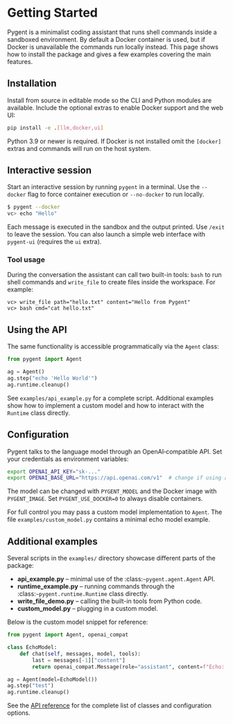 # Getting Started

Pygent is a minimalist coding assistant that runs shell commands inside a
sandboxed environment. By default a Docker container is used, but if Docker
is unavailable the commands run locally instead. This page shows how to install
the package and gives a few examples covering the main features.

## Installation

Install from source in editable mode so the CLI and Python modules are
available. Include the optional extras to enable Docker support and the web UI:

```bash
pip install -e .[llm,docker,ui]
```

Python 3.9 or newer is required. If Docker is not installed omit the
`[docker]` extras and commands will run on the host system.

## Interactive session

Start an interactive session by running `pygent` in a terminal. Use the
`--docker` flag to force container execution or `--no-docker` to run locally.

```bash
$ pygent --docker
vc> echo "Hello"
```

Each message is executed in the sandbox and the output printed. Use `/exit`
to leave the session. You can also launch a simple web interface with
`pygent-ui` (requires the `ui` extra).

### Tool usage

During the conversation the assistant can call two built-in tools: `bash` to
run shell commands and `write_file` to create files inside the workspace. For
example:

```text
vc> write_file path="hello.txt" content="Hello from Pygent"
vc> bash cmd="cat hello.txt"
```

## Using the API

The same functionality is accessible programmatically via the `Agent` class:

```python
from pygent import Agent

ag = Agent()
ag.step("echo 'Hello World'")
ag.runtime.cleanup()
```

See `examples/api_example.py` for a complete script. Additional examples show
how to implement a custom model and how to interact with the `Runtime` class
directly.

## Configuration

Pygent talks to the language model through an OpenAI‑compatible API. Set your
credentials as environment variables:

```bash
export OPENAI_API_KEY="sk-..."
export OPENAI_BASE_URL="https://api.openai.com/v1"  # change if using another provider
```

The model can be changed with `PYGENT_MODEL` and the Docker image with
`PYGENT_IMAGE`. Set `PYGENT_USE_DOCKER=0` to always disable containers.

For full control you may pass a custom model implementation to `Agent`. The
file `examples/custom_model.py` contains a minimal echo model example.

## Additional examples

Several scripts in the `examples/` directory showcase different parts of the
package:

- **api_example.py** &ndash; minimal use of the :class:`~pygent.agent.Agent` API.
- **runtime_example.py** &ndash; running commands through the
  :class:`~pygent.runtime.Runtime` class directly.
- **write_file_demo.py** &ndash; calling the built-in tools from Python code.
- **custom_model.py** &ndash; plugging in a custom model.

Below is the custom model snippet for reference:

```python
from pygent import Agent, openai_compat

class EchoModel:
    def chat(self, messages, model, tools):
        last = messages[-1]["content"]
        return openai_compat.Message(role="assistant", content=f"Echo: {last}")

ag = Agent(model=EchoModel())
ag.step("test")
ag.runtime.cleanup()
```

See the [API reference](api-reference.md) for the complete list of classes and
configuration options.
